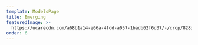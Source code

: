 ```yaml
---
template: ModelsPage
title: Emerging
featuredImage: >-
  https://ucarecdn.com/a68b1a14-e66a-4fdd-a057-1badb62f6d37/-/crop/828x426/0,0/-/preview/
order: 6
---
```


